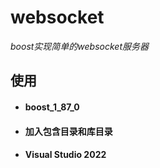# websocket
*boost实现简单的websocket服务器*

## 使用

- #### boost_1_87_0

- #### 加入包含目录和库目录

- #### Visual Studio 2022
